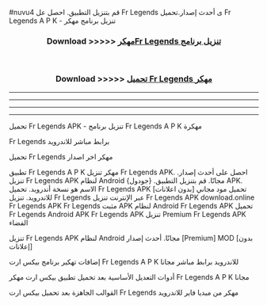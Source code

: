 #nuvu4 قم بتنزيل التطبيق. احصل عل Fr Legends  ى أحدث إصدار.تحميل Fr Legends  A P K - تنزيل برنامج مهكر



<div align="center">
<h3>Download >>>>> <a href="https://ar-sites.web.app/?ar= Fr Legends ">مهكرFr Legends  تنزيل برنامج</a></h3><br>

<h3>Download >>>>> <a href="https://ar-sites.web.app/?ar= Fr Legends ">تحميل Fr Legends  مهكر</a></h3>
</div>


----------------------------------------------------------

----------------------------------------------------------

----------------------------------------------------------

----------------------------------------------------------


تحميل Fr Legends  APK - تنزيل برنامج Fr Legends  A P K مهكرة

Fr Legends  برابط مباشر للاندرويد

تحميل Fr Legends  مهكر اخر اصدار

تطبيق Fr Legends  A P K مهكر
تنزيل Fr Legends  APK. احصل على أحدث إصدار.
تنزيل Fr Legends  APK لنظام Android مجانًا.
قم بتنزيل التطبيق. {جودول} APK. الاسم هو نسخة أندرويد.
تحميل Fr Legends  APK [بدون اعلانات]
تحميل مود مجاني للاندرويد.
تنزيل Fr Legends  عبر الإنترنت
تنزيل Fr Legends  APK
download.online Fr Legends  APK
Fr Legends  مثبت APK لنظام Android
Fr Legends  APK
تحميل Fr Legends  Android APK
Fr Legends  APK تنزيل Premium
Fr Legends  APK الفضاء

تنزيل Fr Legends  APK لنظام Android مجانًا. أحدث إصدار [Premium] MOD [بدون إعلانات]

إضافات تهكير برنامج بيكس ارت Fr Legends  A P K للاندرويد برابط مباشر مجانا

أدوات التعديل الأساسية بعد تحميل تطبيق بيكس ارت مهكر Fr Legends  A P K مجانا

القوالب الجاهزة بعد تحميل بيكس ارت Fr Legends  مهكر من ميديا فاير للاندرويد



